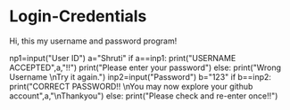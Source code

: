 # Login-Credentials
Hi, this my username and password program!


np1=input("User ID")
a="Shruti"
if a==inp1:
   print("USERNAME ACCEPTED",a,"!!")
   print("Please enter your password")
else: print("Wrong Username \nTry it again.")
inp2=input("Password")
b="123"
if b==inp2:
   print("CORRECT PASSWORD!! \nYou may now explore your github account",a,"\nThankyou")
else:
   print("Please check and re-enter once!!")
